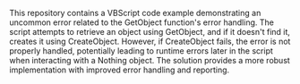 This repository contains a VBScript code example demonstrating an uncommon error related to the GetObject function's error handling. The script attempts to retrieve an object using GetObject, and if it doesn't find it, creates it using CreateObject.  However, if CreateObject fails, the error is not properly handled, potentially leading to runtime errors later in the script when interacting with a Nothing object. The solution provides a more robust implementation with improved error handling and reporting. 